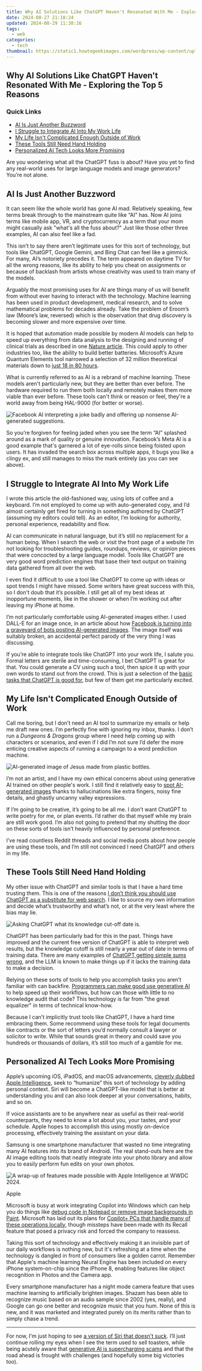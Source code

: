 ```yaml
---
title: Why AI Solutions Like ChatGPT Haven't Resonated With Me - Exploring the Top 5 Reasons
date: 2024-08-27 21:18:24
updated: 2024-08-29 11:38:16
tags:
  - web
categories:
  - tech
thumbnail: https://static1.howtogeekimages.com/wordpress/wp-content/uploads/2024/06/a-large-group-of-wooden-pegs-and-a-single-wooden-peg-separated.jpg
---
```


## Why AI Solutions Like ChatGPT Haven't Resonated With Me - Exploring the Top 5 Reasons

### Quick Links

* [AI Is Just Another Buzzword](https://on-screen-recording.techidaily.com/updated-covert-composition-of-private-recordings-for-2024/)
* [I Struggle to Integrate AI Into My Work Life](https://location-social.techidaily.com/in-2024-4-most-known-ways-to-find-someone-on-tinder-for-itel-p55plus-by-name-drfone-by-drfone-virtual-android/)
* [My Life Isn't Complicated Enough Outside of Work](https://android-pokemon-go.techidaily.com/in-2024-what-legendaries-are-in-pokemon-platinum-on-oppo-a18-drfone-by-drfone-virtual-android/)
* [These Tools Still Need Hand Holding](https://article-tips.techidaily.com/in-2024-elevating-your-videography-through-audio-storytelling/)
* [Personalized AI Tech Looks More Promising](https://howto.techidaily.com/best-methods-for-vivo-t2-pro-5g-wont-turn-on-drfone-by-drfone-fix-android-problems-fix-android-problems/)

 Are you wondering what all the ChatGPT fuss is about? Have you yet to find any real-world uses for large language models and image generators? You’re not alone.

##  AI Is Just Another Buzzword

 It can seem like the whole world has gone AI mad. Relatively speaking, few terms break through to the mainstream quite like “AI” has. Now AI joins terms like mobile app, VR, and cryptocurrency as a term that your mom might casually ask "what's all the fuss about?" Just like those other three examples, AI can also feel like a fad.

 This isn’t to say there aren’t legitimate uses for this sort of technology, but tools like ChatGPT, Google Gemini, and Bing Chat can feel like a gimmick. For many, AI’s notoriety precedes it. The term appeared on daytime TV for all the wrong reasons, like its ability to help you cheat on assignments or because of backlash from artists whose creativity was used to train many of the models.

 Arguably the most promising uses for AI are things many of us will benefit from without ever having to interact with the technology. Machine learning has been used in product development, medical research, and to solve mathematical problems for decades already. Take the problem of Eroom’s law (Moore’s law, reversed) which is the observation that drug discovery is becoming slower and more expensive over time.

 It is hoped that automation made possible by modern AI models can help to speed up everything from data analysis to the designing and running of clinical trials as described in one [Nature article](https://www.nature.com/articles/d41586-024-00753-x). This could apply to other industries too, like the ability to build better batteries. Microsoft’s Azure Quantum Elements tool narrowed a selection of 32 million theoretical materials down to [just 18 in 80 hours](https://www.livescience.com/technology/artificial-intelligence/scientists-built-a-low-lithium-battery-from-a-new-material-that-took-just-hours-to-discover-thanks-to-ai).

 What is currently referred to as AI is a rebrand of machine learning. These models aren't particularly new, but they are better than ever before. The hardware required to run them both locally and remotely makes them more viable than ever before. These tools can't think or reason or feel, they're a world away from being HAL-9000 (for better or worse).

![Facebook AI interpreting a joke badly and offering up nonsense AI-generated suggestions.](https://static1.howtogeekimages.com/wordpress/wp-content/uploads/2024/06/img_7249.jpg) 

 So you’re forgiven for feeling jaded when you see the term “AI” splashed around as a mark of quality or genuine innovation. Facebook’s Meta AI is a good example that's garnered a lot of eye-rolls since being foisted upon users. It has invaded the search box across multiple apps, it bugs you like a clingy ex, and still manages to miss the mark entirely (as you can see above).

##  I Struggle to Integrate AI Into My Work Life

 I wrote this article the old-fashioned way, using lots of coffee and a keyboard. I’m not employed to come up with auto-generated copy, and I’d almost certainly get fired for turning in something authored by ChatGPT (assuming my editors could tell). As an editor, I’m looking for authority, personal experience, readability and flow.

 AI can communicate in natural language, but it’s still no replacement for a human being. When I search the web or visit the front page of a website I’m not looking for troubleshooting guides, roundups, reviews, or opinion pieces that were concocted by a large language model. Tools like ChatGPT are very good word prediction engines that base their text output on training data gathered from all over the web.

 I even find it difficult to use a tool like ChatGPT to come up with ideas or spot trends I might have missed. Some writers have great success with this, so I don't doub that it’s possible. I still get all of my best ideas at inopportune moments, like in the shower or when I’m working out after leaving my iPhone at home. 

 I’m not particularly comfortable using AI-generated images either. I used DALL-E for an image once, in an article about how [Facebook is turning into a graveyard of bots posting AI-generated images](https://smart-video-creator.techidaily.com/in-2024-zero-cost-4k-video-conversion-top-10-solutions/). The image itself was suitably broken, an accidental perfect parody of the very thing I was discussing.

 If you’re able to integrate tools like ChatGPT into your work life, I salute you. Formal letters are sterile and time-consuming, I bet ChatGPT is great for that. You could generate a CV using such a tool, then spice it up with your own words to stand out from the crowd. This is just a selection of the [basic tasks that ChatGPT is good for](https://facebook-clips.techidaily.com/updated-achieve-higher-interactions-mastering-the-art-of-square-videos-for-2024/), but few of them get me particularly excited.

##  My Life Isn't Complicated Enough Outside of Work

 Call me boring, but I don’t need an AI tool to summarize my emails or help me draft new ones. I’m perfectly fine with ignoring my inbox, thanks. I don’t run a _Dungeons & Dragons_ group where I need help coming up with characters or scenarios, and even if I did I’m not sure I’d defer the more enticing creative aspects of running a campaign to a word prediction machine.

![AI-generated image of Jesus made from plastic bottles.](https://static1.howtogeekimages.com/wordpress/wp-content/uploads/2024/04/ptdlxoo.jpeg) 

 I’m not an artist, and I have my own ethical concerns about using generative AI trained on other people's work. I still find it relatively easy to [spot AI-generated images](https://on-screen-recording.techidaily.com/in-2024-evolutionary-tools-redefining-the-art-of-game-capture-beyond-fbx/) thanks to hallucinations like extra fingers, noisy fine details, and ghastly uncanny valley expressions.

 If I’m going to be creative, it’s going to be all me. I don’t want ChatGPT to write poetry for me, or plan events. I’d rather do that myself while my brain are still work good. I’m also not going to pretend that my shutting the door on these sorts of tools isn’t heavily influenced by personal preference.

 I’ve read countless Reddit threads and social media posts about how people are using these tools, and I’m still not convinced I need ChatGPT and others in my life.

##  These Tools Still Need Hand Holding

 My other issue with ChatGPT and similar tools is that I have a hard time trusting them. This is one of the reasons [I don’t think you should use ChatGPT as a substitute for web search](https://vp-tips.techidaily.com/updated-unveiling-the-1-to-5-of-windows-free-screen-capture-apps-for-2024/). I like to source my own information and decide what’s trustworthy and what’s not, or at the very least where the bias may lie.

![Asking ChatGPT what its knowledge cut-off date is.](https://static1.howtogeekimages.com/wordpress/wp-content/uploads/2024/06/screenshot-2024-06-18-at-09-56-26.png) 

 ChatGPT has been particularly bad for this in the past. Things have improved and the current free version of ChatGPT is able to interpret web results, but the knowledge cutoff is still nearly a year out of date in terms of training data. There are many examples of [ChatGPT getting simple sums wrong](https://win-blog.techidaily.com/1722998864296-persistently-unresponsive-heres-how-to-fix-the-latest-freezing-issues-in-new-world/), and the LLM is known to make things up if it lacks the training data to make a decision.

 Relying on these sorts of tools to help you accomplish tasks you aren’t familiar with can backfire. [Programmers can make good use generative AI](https://apple-account.techidaily.com/top-notch-solutions-for-disabled-apple-id-on-apple-iphone-15-making-it-possible-by-drfone-ios/) to help speed up their workflows, but how can those with little to no knowledge audit that code? This technology is far from "the great equalizer" in terms of technical know-how.

 Because I can’t implicitly trust tools like ChatGPT, I have a hard time embracing them. Some recommend using these tools for legal documents like contracts or the sort of letters you’d normally consult a lawyer or solicitor to write. While that sounds great in theory and could save you hundreds or thousands of dollars, it’s still too much of a gamble for me.

##  Personalized AI Tech Looks More Promising

 Apple’s upcoming iOS, iPadOS, and macOS advancements, [cleverly dubbed Apple Intelligence](https://youtube-videos.techidaily.com/investing-successfully-with-a-makeup-channel/), seek to “humanize” this sort of technology by adding personal context. Siri will become a ChatGPT-like model that is better at understanding you and can also look deeper at your conversations, habits, and so on.

 If voice assistants are to be anywhere near as useful as their real-world counterparts, they need to know a lot about you, your tastes, and your schedule. Apple hopes to accomplish this using mostly on-device processing, effectively training the assistant on your data.

 Samsung is one smartphone manufacturer that wasted no time integrating many AI features into its brand of Android. The real stand-outs here are the AI image editing tools that neatly integrate into your photo library and allow you to easily perform fun edits on your own photos. 

![A wrap-up of features made possible with Apple Intelligence at WWDC 2024.](https://static1.howtogeekimages.com/wordpress/wp-content/uploads/2024/06/apple_intelligence_wrap_up-1.png) 

Apple

 Microsoft is busy at work integrating Copilot into Windows which can help you do things like [debug code in Notepad or remove image backgrounds in Paint](https://screen-mirror.techidaily.com/how-to-mirror-your-vivo-y77t-screen-to-pc-with-chromecast-drfone-by-drfone-android/). Microsoft has laid out its plans for [Copilot+ PCs that handle many of these operations locally](https://change-location.techidaily.com/how-to-stop-my-spouse-from-spying-on-my-motorola-moto-g24-drfone-by-drfone-virtual-android/), though missteps have been made with its Recall feature that posed a privacy risk and forced the company to reassess.

 Taking this sort of technology and effectively making it an invisible part of our daily workflows is nothing new, but it's refreshing at a time when the technology is dangled in front of consumers like a golden carrot. Remember that Apple's machine learning Neural Engine has been included on every iPhone system-on-chip since the iPhone 8, enabling features like object recognition in Photos and the Camera app.

 Every smartphone manufacturer has a night mode camera feature that uses machine learning to artificially brighten images. Shazam has been able to recognize music based on an audio sample since 2002 (yes, really), and Google can go one better and recognize music that you hum. None of this is new, and it was marketed and integrated purely on its merits rather than to simply chase a trend.

---

 For now, I'm just hoping to see [a version of Siri that doesn't suck](https://video-content-creator.techidaily.com/updated-2024-approved-alternative-video-editing-software-to-powerdirector-for-smartphone-users/). I’ll just continue rolling my eyes when I see the term used to sell toasters, while being acutely aware that [generative AI is supercharging scams](https://on-screen-recording.techidaily.com/updated-2024-approved-step-by-step-mastery-of-video-filters-in-zoom/) and that the road ahead is frought with challenges (and hopefully some big victories too).

<ins class="adsbygoogle"
     style="display:block"
     data-ad-format="autorelaxed"
     data-ad-client="ca-pub-7571918770474297"
     data-ad-slot="1223367746"></ins>



<ins class="adsbygoogle"
     style="display:block"
     data-ad-client="ca-pub-7571918770474297"
     data-ad-slot="8358498916"
     data-ad-format="auto"
     data-full-width-responsive="true"></ins>
